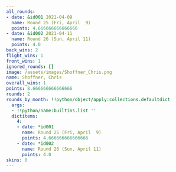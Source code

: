 ```yaml
---
all_rounds:
- date: &id001 2021-04-09
  name: Round 25 (Fri, April  9)
  points: 4.666666666666666
- date: &id002 2021-04-11
  name: Round 26 (Sun, April 11)
  points: 4.0
back_wins: 2
flight_wins: 1
front_wins: 1
ignored_rounds: []
image: /assets/images/Shoffner_Chris.png
name: Shoffner, Chris
overall_wins: 1
points: 8.666666666666666
rounds: 2
rounds_by_month: !!python/object/apply:collections.defaultdict
  args:
  - !!python/name:builtins.list ''
  dictitems:
    4:
    - date: *id001
      name: Round 25 (Fri, April  9)
      points: 4.666666666666666
    - date: *id002
      name: Round 26 (Sun, April 11)
      points: 4.0
skins: 0
---
```

